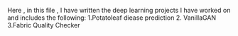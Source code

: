 Here , in this file , I have written the deep learning projects I have worked on and includes the following:
1.Potatoleaf diease prediction 
2. VanillaGAN
3.Fabric Quality Checker
